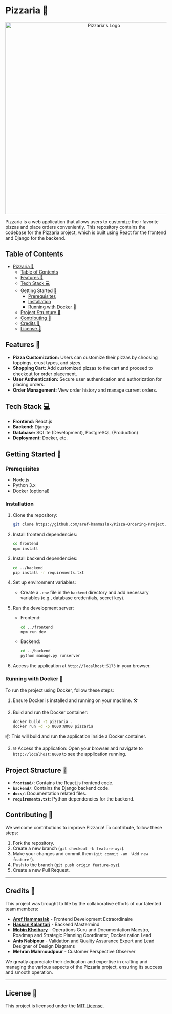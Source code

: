 # Pizzaria 🍕

<p align="center">
  <img src="https://img.freepik.com/premium-vector/pizzaria-cartoon-logo_142499-109.jpg" alt="Pizzaria's Logo" width="600">
</p>

Pizzaria is a web application that allows users to customize their favorite pizzas and place orders conveniently. This repository contains the codebase for the Pizzaria project, which is built using React for the frontend and Django for the backend.

## Table of Contents

- [Pizzaria 🍕](#pizzaria-)
  - [Table of Contents](#table-of-contents)
  - [Features 🚀](#features-)
  - [Tech Stack 💻](#tech-stack-)
  - [Getting Started 🚀](#getting-started-)
    - [Prerequisites](#prerequisites)
    - [Installation](#installation)
    - [Running with Docker 🐳](#running-with-docker-)
  - [Project Structure 📁](#project-structure-)
  - [Contributing 🤝](#contributing-)
  - [Credits 🌟](#credits-)
  - [License 📜](#license-)

## Features 🚀

- **Pizza Customization:** Users can customize their pizzas by choosing toppings, crust types, and sizes.
- **Shopping Cart:** Add customized pizzas to the cart and proceed to checkout for order placement.
- **User Authentication:** Secure user authentication and authorization for placing orders.
- **Order Management:** View order history and manage current orders.

## Tech Stack 💻

- **Frontend:** React.js
- **Backend:** Django
- **Database:** SQLite (Development), PostgreSQL (Production)
- **Deployment:** Docker, etc.

## Getting Started 🚀

### Prerequisites

- Node.js
- Python 3.x
- Docker (optional)

### Installation

1. Clone the repository:
   ```bash
   git clone https://github.com/aref-hammaslak/Pizza-Ordering-Project.git
   ```

2. Install frontend dependencies:
   ```bash
   cd frontend
   npm install
   ```

3. Install backend dependencies:
   ```bash
   cd ../backend
   pip install -r requirements.txt
   ```

4. Set up environment variables:
   - Create a `.env` file in the `backend` directory and add necessary variables (e.g., database credentials, secret key).

5. Run the development server:
   - Frontend:
     ```bash
     cd ../frontend
     npm run dev
     ```
   - Backend:
     ```bash
     cd ../backend
     python manage.py runserver
     ```

6. Access the application at `http://localhost:5173` in your browser.

### Running with Docker 🐳

To run the project using Docker, follow these steps:

1. Ensure Docker is installed and running on your machine. 🛠️

2. Build and run the Docker container:
   ```bash
   docker build -t pizzaria .
   docker run -d -p 8000:8000 pizzaria
   ```

  📦 This will build and run the application inside a Docker container.

3. 🌐 Access the application:
   Open your browser and navigate to `http://localhost:8000` to see the application running.

## Project Structure 📁

- **`frontend/`**: Contains the React.js frontend code.
- **`backend/`**: Contains the Django backend code.
- **`docs/`**: Documentation related files.
- **`requirements.txt`**: Python dependencies for the backend.

## Contributing 🤝

We welcome contributions to improve Pizzaria! To contribute, follow these steps:
1. Fork the repository.
2. Create a new branch (`git checkout -b feature-xyz`).
3. Make your changes and commit them (`git commit -am 'Add new feature'`).
4. Push to the branch (`git push origin feature-xyz`).
5. Create a new Pull Request.

---

## Credits 🌟

This project was brought to life by the collaborative efforts of our talented team members:

- [**Aref Hammaslak**](https://github.com/aref-hammaslak) - Frontend Development Extraordinaire
- [**Hassan Kalantari**](https://github.com/HeisenbergHK) - Backend Mastermind
- [**Mobin Kheibary**](https://github.com/Mobiwn) - Operations Guru and Documentation Maestro, Roadmap and Strategic Planning Coordinator, Dockerization Lead
- **Anis Nabipour** - Validation and Quality Assurance Expert and Lead Designer of Design Diagrams
- **Mehran Mahmoudpour** - Customer Perspective Observer

We greatly appreciate their dedication and expertise in crafting and managing the various aspects of the Pizzaria project, ensuring its success and smooth operation.

---

## License 📜

This project is licensed under the [MIT License](LICENSE).
